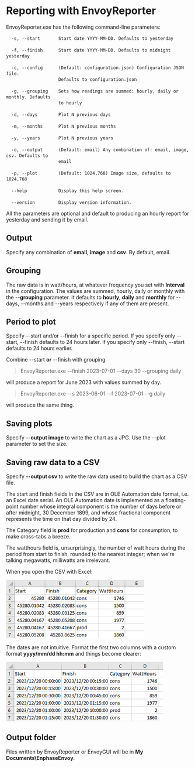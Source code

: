 # Reporting with EnvoyReporter

EnvoyReporter.exe has the following command-line parameters:

```
  -s, --start       Start date YYYY-MM-DD. Defaults to yesterday

  -f, --finish      Start date YYYY-MM-DD. Defaults to midnight yesterday

  -c, --config      (Default: configuration.json) Configuration JSON file.
                    Defaults to configuration.json

  -g, --grouping    Sets how readings are summed: hourly, daily or monthly. Defaults
                    to hourly

  -d, --days        Plot N previous days

  -m, --months      Plot N previous months

  -y, --years       Plot N previous years

  -o, --output      (Default: email) Any combination of: email, image, csv. Defaults to
                    email

  -p, --plot        (Default: 1024,768) Image size, defaults to 1024,768

  --help            Display this help screen.

  --version         Display version information.

```

All the parameters are optional and default to producing an hourly report for yesterday and sending it by email.

## Output
Specify any combination of **email**, **image** and **csv**. By default, email.

## Grouping

The raw data is in watt/hours, at whatever frequency you set with **Interval** in the configuration.
The values are summed, hourly, daily or monthly with the **--grouping** parameter.
It defaults to **hourly**, **daily** and **monthly** for --days, --months and --years respectively
if any of them are present.

## Period to plot

Specify --start and/or --finish for a specific period. If you specify only --start, --finish defaults to 24 hours later.
If you specify only --finish, --start defaults to 24 hours earlier.

Combine --start **or** --finish with grouping

>	EnvoyReporter.exe --finish 2023-07-01 --days 30 --grouping daily

will produce a report for June 2023 with values summed by day.

>	EnvoyReporter.exe --s 2023-06-01 --f 2023-07-01 --g daily

will produce the same thing.

## Saving plots 

Specify **--output image** to write the chart as a JPG. Use the --plot parameter to set the size.

## Saving raw data to a CSV

Specify **--output csv** to write the raw data used to build the chart as a CSV file.

The start and finish fields in the CSV are in OLE Automation date format, i.e. an Excel date serial.
An OLE Automation date is implemented as a floating-point number whose integral component is the number 
of days before or after midnight, 30 December 1899, and whose fractional component represents the time 
on that day divided by 24.

The Category field is **prod** for production and **cons** for consumption, to make cross-tabs a breeze.

The watthours field is, unsurprisingly, the number of watt hours during the period from start to finish,
rounded to the nearest integer; when we're talking megawatts, milliwatts are irrelevant.

When you open the CSV with Excel:

![](excel1.jpg "")

The dates are not intuitive. Format the first two columns with a custom format **yyyy/mm/dd hh:mm** and things become clearer:

![](excel2.jpg "")

## Output folder

Files written by EnvoyReporter or EnvoyGUI will be in **My Documents\EnphaseEnvoy**.

